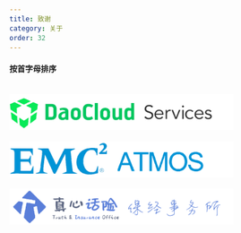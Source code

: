 ```yaml
---
title: 致谢
category: 关于
order: 32
---
```


#### 按首字母排序

<br>
<img src="/images/daocloud-dcs.png" width="400" />
<br>
<br>
<img src="/images/emc-atmos.png" width="400" />
<br>
<br>
<img src="/images/bowxeon-tio.png" width="400" />
